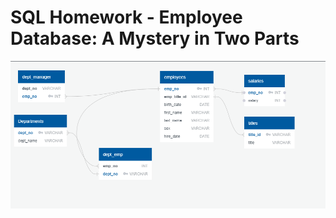 # SQL Homework - Employee Database: A Mystery in Two Parts

![ERD-Diagram](https://github.com/NinaLAnderson3/SQL-challenge/blob/master/ERD-Diagram.PNG)
